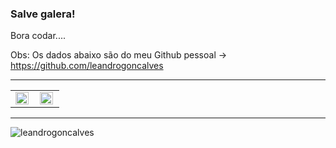 ### Salve galera!

Bora codar....

Obs: Os dados abaixo são do meu Github pessoal -> https://github.com/leandrogoncalves
<p><hr></p>

<center>
<table cellspacing="0" cellpadding="0" >
    <tr width="100%">
        <td ><img width="95%" align="left" src="https://github-readme-stats.vercel.app/api/top-langs/?username=leandro-goncalves-silva&hide=html&layout=compact&theme=buefy" /></td>
        <td ><img width="95%" align="left" src="https://github-readme-stats.vercel.app/api?username=leandrogoncalves&theme=buefy"/></td>
    </tr>   
</table>
</center>   

<p><hr></p>
<p>
    <img src="https://komarev.com/ghpvc/?username=higorbarbossa" alt="leandrogoncalves" />
</p>
